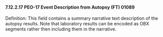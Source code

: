 #### 7.12.2.17 PEO-17 Event Description from Autopsy (FT) 01089

Definition: This field contains a summary narrative text description of the autopsy results. Note that laboratory results can be encoded as OBX segments rather then including them in the narrative.
